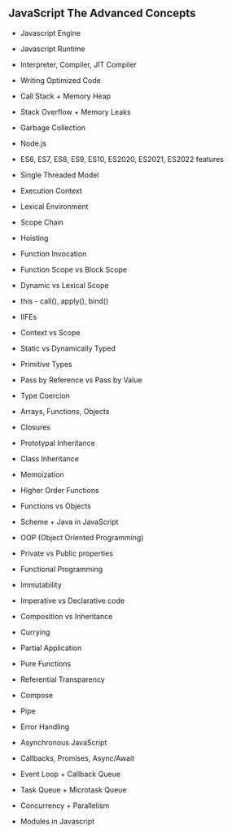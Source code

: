 ## JavaScript The Advanced Concepts

- Javascript Engine

- Javascript Runtime

- Interpreter, Compiler, JIT Compiler

- Writing Optimized Code

- Call Stack + Memory Heap

- Stack Overflow + Memory Leaks

- Garbage Collection

- Node.js

- ES6, ES7, ES8, ES9, ES10, ES2020, ES2021, ES2022 features

- Single Threaded Model

- Execution Context

- Lexical Environment

- Scope Chain

- Hoisting

- Function Invocation

- Function Scope vs Block Scope

- Dynamic vs Lexical Scope

- this - call(), apply(), bind()

- IIFEs

- Context vs Scope

- Static vs Dynamically Typed

- Primitive Types

- Pass by Reference vs Pass by Value

- Type Coercion

- Arrays, Functions, Objects

- Closures

- Prototypal Inheritance

- Class Inheritance

- Memoization

- Higher Order Functions

- Functions vs Objects

- Scheme + Java in JavaScript

- OOP (Object Oriented Programming)

- Private vs Public properties

- Functional Programming

- Immutability

- Imperative vs Declarative code

- Composition vs Inheritance

- Currying

- Partial Application

- Pure Functions

- Referential Transparency

- Compose

- Pipe

- Error Handling

- Asynchronous JavaScript

- Callbacks, Promises, Async/Await

- Event Loop + Callback Queue

- Task Queue + Microtask Queue

- Concurrency + Parallelism

- Modules in Javascript
